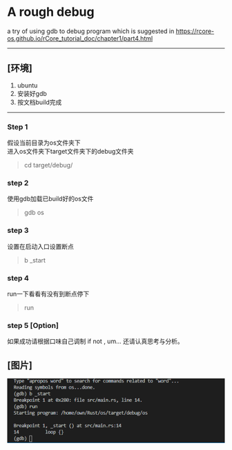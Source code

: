# A rough debug
a try of using gdb to debug program which is suggested in https://rcore-os.github.io/rCore_tutorial_doc/chapter1/part4.html

---
## [环境]
1. ubuntu
2. 安装好gdb
3. 按文档build完成

---
### Step 1
假设当前目录为os文件夹下  
进入os文件夹下target文件夹下的debug文件夹  
> cd target/debug/
### step 2
使用gdb加载已build好的os文件
> gdb os
### step 3
设置在启动入口设置断点
> b _start
### step 4
run一下看看有没有到断点停下
> run
### step 5 [Option]
如果成功请根据口味自己调制
if not , um... 还请认真思考与分析。

## [图片]
![Image](/捕获.png)
